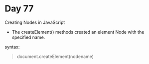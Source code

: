 # Day 77

Creating Nodes in JavaScript

- The createElement() methods created an element Node with the specified name.

syntax:
> document.createElement(nodename)